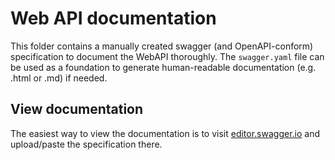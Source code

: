 # Web API documentation

This folder contains a manually created swagger (and OpenAPI-conform) specification to document the WebAPI thoroughly.
The `swagger.yaml` file can be used as a foundation to generate human-readable documentation (e.g. .html or .md) if needed.

## View documentation

The easiest way to view the documentation is to visit [editor.swagger.io](http://editor.swagger.io/) and upload/paste the specification there.